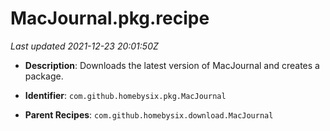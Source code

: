 # MacJournal.pkg.recipe

_Last updated 2021-12-23 20:01:50Z_

- **Description**: Downloads the latest version of MacJournal and creates a package.

- **Identifier**: `com.github.homebysix.pkg.MacJournal`

- **Parent Recipes**: `com.github.homebysix.download.MacJournal`
